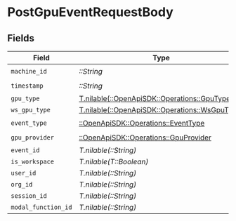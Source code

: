 # PostGpuEventRequestBody


## Fields

| Field                                                                                  | Type                                                                                   | Required                                                                               | Description                                                                            |
| -------------------------------------------------------------------------------------- | -------------------------------------------------------------------------------------- | -------------------------------------------------------------------------------------- | -------------------------------------------------------------------------------------- |
| `machine_id`                                                                           | *::String*                                                                             | :heavy_check_mark:                                                                     | N/A                                                                                    |
| `timestamp`                                                                            | *::String*                                                                             | :heavy_check_mark:                                                                     | N/A                                                                                    |
| `gpu_type`                                                                             | [T.nilable(::OpenApiSDK::Operations::GpuType)](../../models/operations/gputype.md)     | :heavy_minus_sign:                                                                     | N/A                                                                                    |
| `ws_gpu_type`                                                                          | [T.nilable(::OpenApiSDK::Operations::WsGpuType)](../../models/operations/wsgputype.md) | :heavy_minus_sign:                                                                     | N/A                                                                                    |
| `event_type`                                                                           | [::OpenApiSDK::Operations::EventType](../../models/operations/eventtype.md)            | :heavy_check_mark:                                                                     | N/A                                                                                    |
| `gpu_provider`                                                                         | [::OpenApiSDK::Operations::GpuProvider](../../models/operations/gpuprovider.md)        | :heavy_check_mark:                                                                     | N/A                                                                                    |
| `event_id`                                                                             | *T.nilable(::String)*                                                                  | :heavy_minus_sign:                                                                     | N/A                                                                                    |
| `is_workspace`                                                                         | *T.nilable(T::Boolean)*                                                                | :heavy_minus_sign:                                                                     | N/A                                                                                    |
| `user_id`                                                                              | *T.nilable(::String)*                                                                  | :heavy_minus_sign:                                                                     | N/A                                                                                    |
| `org_id`                                                                               | *T.nilable(::String)*                                                                  | :heavy_minus_sign:                                                                     | N/A                                                                                    |
| `session_id`                                                                           | *T.nilable(::String)*                                                                  | :heavy_minus_sign:                                                                     | N/A                                                                                    |
| `modal_function_id`                                                                    | *T.nilable(::String)*                                                                  | :heavy_minus_sign:                                                                     | N/A                                                                                    |
